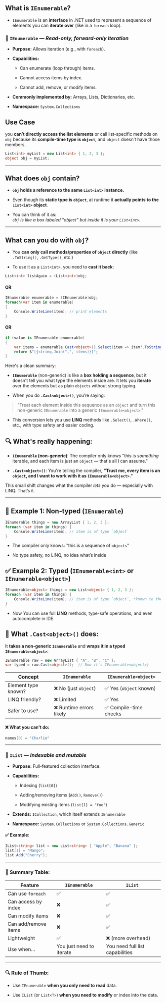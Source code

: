 ## What is `IEnumerable`?

- `IEnumerable` is an **interface** in .NET used to represent a sequence of elements you can **iterate over** (like in a `foreach` loop).

### 🔹 `IEnumerable` — _Read-only, forward-only iteration_

- **Purpose:** Allows iteration (e.g., with `foreach`).
    
- **Capabilities:**
    
    - Can enumerate (loop through) items.
        
    - Cannot access items by index.
        
    - Cannot add, remove, or modify items.
        
- **Commonly implemented by:** Arrays, Lists, Dictionaries, etc.
    
- **Namespace:** `System.Collections`

## Use Case

you **can’t directly access the list elements** or call list-specific methods on `obj` because its **compile-time type is `object`**, and `object` doesn’t have those members.

```csharp
List<int> myList = new List<int> { 1, 2, 3 };
object obj = myList;
```

---

## What does `obj` contain?

- **`obj` holds a reference to the same `List<int>` instance.**
    
- Even though its **static type is `object`**, at runtime it **actually points to the `List<int>` object**.
    
- You can think of it as:  
    _`obj` is like a box labeled "object" but inside it is your `List<int>`._
    

---

## What can you do with `obj`?

- You **can only call methods/properties of `object` directly** (like `.ToString()`, `.GetType()`, etc.)
    
- To use it as a `List<int>`, you need to **cast it back**:
    

```csharp
List<int> listAgain = (List<int>)obj;
```

#### OR

```csharp
IEnumerable enumerable = (IEnumerable)obj;
foreach(var item in enumerable)
{
    Console.WriteLine(item); // print elements
}
```

#### OR

```csharp
if (value is IEnumerable enumerable)
{
    var items = enumerable.Cast<object>().Select(item => item?.ToString() ?? "null");
    return $"[{string.Join(",", items)}]";
}
```

Here's a clean summary:

- **`IEnumerable`** (non-generic) is like a **box holding a sequence**, but it doesn't tell you what type the elements inside are. It lets you **iterate** over the elements but as plain `objects` without strong typing.
    
- When you do **`.Cast<object>()`**, you’re saying:
    
> "Treat each element inside this sequence as an `object` and turn this non-generic `IEnumerable` into a generic `IEnumerable<object>`."
    
- This conversion lets you use **LINQ** methods like `.Select()`, `.Where()`, etc., with type safety and easier coding.

## 🔍 What's really happening:

- **`IEnumerable` (non-generic)**: The compiler only knows "this is _something_ iterable, and each item is just an `object` — that's all I can assume."
    
- **`.Cast<object>()`**: You're telling the compiler, **"Trust me, every item is an `object`, and I want to work with it as `IEnumerable<object>`."**

This small shift changes what the compiler _lets_ you do — especially with LINQ. That’s it.

---

## 🧾 Example 1: Non-typed (`IEnumerable`)

```csharp
IEnumerable things = new ArrayList { 1, 2, 3 };  
foreach (var item in things) {
	Console.WriteLine(item); // item is of type `object` 
}
```

- The compiler only knows: "this is a sequence of `objects`"
    
- No type safety, no LINQ, no idea what’s inside

## ✅ Example 2: **Typed** (`IEnumerable<int>` or `IEnumerable<object>`)

```csharp
IEnumerable<object> things = new List<object> { 1, 2, 3 };
foreach (var item in things) {
	Console.WriteLine(item); // item is of type `object`, *known to the compiler* 
}
```

- Now You can use full **LINQ** methods, type-safe operations, and even autocomplete in IDE

## 🔄 What `.Cast<object>()` does:

It **takes a non-generic `IEnumerable`** and **wraps it in a typed `IEnumerable<object>`**:

```csharp
IEnumerable raw = new ArrayList { "A", "B", "C" };  
var typed = raw.Cast<object>();  // Now it's IEnumerable<object>}
```


|Concept|`IEnumerable`|`IEnumerable<object>`|
|---|---|---|
|Element type known?|❌ No (just `object`)|✅ Yes (`object` known)|
|LINQ friendly?|❌ Limited|✅ Yes|
|Safer to use?|❌ Runtime errors likely|✅ Compile-time checks|

#### ❌ What you **can't** do:

```csharp
names[0] = "Charlie"
```


---

### 🔸 `IList` — _Indexable and mutable_

- **Purpose:** Full-featured collection interface.
    
- **Capabilities:**
    
    - Indexing (`list[0]`)
        
    - Adding/removing items (`Add()`, `Remove()`)
        
    - Modifying existing items (`list[1] = "foo"`)
        
- **Extends:** `ICollection`, which itself extends `IEnumerable`
    
- **Namespace:** `System.Collections` or `System.Collections.Generic`
    

#### ✅ Example:

```csharp
IList<string> list = new List<string> { "Apple", "Banana" };
list[1] = "Mango";
list.Add("Cherry");
```


---

### 🔄 Summary Table:

|Feature|`IEnumerable`|`IList`|
|---|---|---|
|Can use `foreach`|✅|✅|
|Can access by index|❌|✅|
|Can modify items|❌|✅|
|Can add/remove items|❌|✅|
|Lightweight|✅|❌ (more overhead)|
|Use when…|You just need to iterate|You need full list capabilities|

---

### 🔍 Rule of Thumb:

- Use `IEnumerable` **when you only need to read** data.
    
- Use `IList` (or `List<T>`) **when you need to modify** or index into the data.